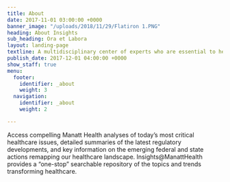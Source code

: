 ```yaml
---
title: About
date: 2017-11-01 03:00:00 +0000
banner_image: "/uploads/2018/11/29/Flatiron 1.PNG"
heading: About Insights
sub_heading: Ora et Labora
layout: landing-page
textline: A multidisciplinary center of experts who are essential to healthcare research.
publish_date: 2017-12-01 04:00:00 +0000
show_staff: true
menu:
  footer:
    identifier: _about
    weight: 3
  navigation:
    identifier: _about
    weight: 2

---
```

Access compelling Manatt Health analyses of today’s most critical healthcare issues, detailed summaries of the latest regulatory developments, and key information on the emerging federal and state actions remapping our healthcare landscape. Insights@ManattHealth provides a “one-stop” searchable repository of the topics and trends transforming healthcare.